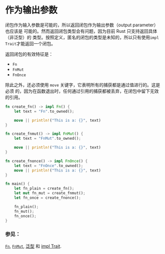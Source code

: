 # 作为输出参数

闭包作为输入参数是可能的，所以返回闭包作为输出参数（output parameter）也应该是
可能的。然而返回闭包类型会有问题，因为目前 Rust 只支持返回具体（非泛型）的
类型。按照定义，匿名的闭包的类型是未知的，所以只有使用`impl Trait`才能返回一个闭包。

返回闭包的有效特征是：

* `Fn`
* `FnMut`
* `FnOnce`

除此之外，还必须使用 `move` 关键字，它表明所有的捕获都是通过值进行的。这是必须
的，因为在函数退出时，任何通过引用的捕获都被丢弃，在闭包中留下无效的引用。

```rust
fn create_fn() -> impl Fn() {
    let text = "Fn".to_owned();

    move || println!("This is a: {}", text)
}

fn create_fnmut() -> impl FnMut() {
    let text = "FnMut".to_owned();

    move || println!("This is a: {}", text)
}

fn create_fnonce() -> impl FnOnce() {
    let text = "FnOnce".to_owned();
    move || println!("This is a: {}", text)
}

fn main() {
    let fn_plain = create_fn();
    let mut fn_mut = create_fnmut();
    let fn_once = create_fnonce();

    fn_plain();
    fn_mut();
    fn_once();
}

```

### 参见：

[`Fn`][fn], [`FnMut`][fnmut], [泛型][generics] 和 [impl Trait][impltrait].

[fn]: https://doc.rust-lang.org/std/ops/trait.Fn.html
[fnmut]: https://doc.rust-lang.org/std/ops/trait.FnMut.html
[generics]: ../../generics.md
[impltrait]: ../../trait/impl_trait.md
